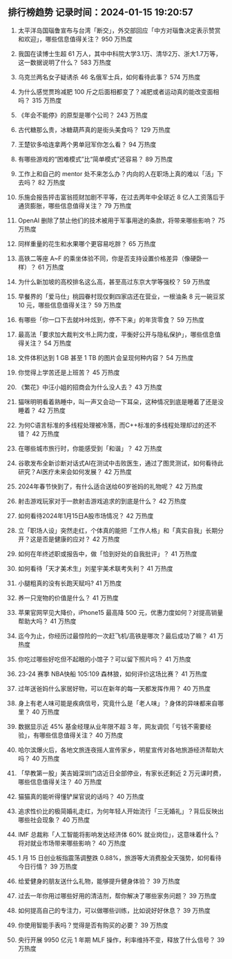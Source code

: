 
## 排行榜趋势 记录时间：2024-01-15 19:20:57
  
  1. 太平洋岛国瑙鲁宣布与台湾「断交」，外交部回应「中方对瑙鲁决定表示赞赏和欢迎」，哪些信息值得关注？ 950 万热度
    
  2. 我国在读博士生超 61 万人，其中中科院大学3.1万、清华2万、浙大1.7万等，这一数据说明了什么？ 583 万热度
    
  3. 乌克兰两名女子疑诱杀 46 名俄军士兵，如何看待此事？ 574 万热度
    
  4. 为什么感觉贾玲减肥 100 斤之后面相都变了？减肥或者运动真的能改变面相吗？ 315 万热度
    
  5. 《年会不能停》的原型是哪个公司？ 243 万热度
    
  6. 古代糖那么贵，冰糖葫芦真的是街头美食吗？ 129 万热度
    
  7. 王楚钦多哈连拿两个男单冠军你怎么看？ 94 万热度
    
  8. 有哪些游戏的“困难模式”比“简单模式”还容易？ 89 万热度
    
  9. 工作上和自己的 mentor 处不来怎么办？内向的人在职场上真的难以「活」下去吗？ 82 万热度
    
  10. 乐施会报告抨击富翁揽财加剧不平等，在过去两年中全球近 8 亿人工资落后于通货膨胀，哪些信息值得关注？ 79 万热度
    
  11. OpenAI 删除了禁止他们的技术被用于军事用途的条款，将带来哪些影响？ 75 万热度
    
  12. 同样重量的花生和水果哪个更容易吃胖？ 65 万热度
    
  13. 高铁二等座 A~F 的乘坐体验不同，你是否支持设置价格差异（像硬卧一样）？ 61 万热度
    
  14. 为什么新加坡的高校排名这么高，甚至高过东京大学等强校？ 59 万热度
    
  15. 早餐界的「爱马仕」桃园眷村现仅剩四家店还在营业，一根油条 8 元一碗豆浆 10 元，哪些信息值得关注？ 59 万热度
    
  16. 有哪些「你一口下去就咔咔炫到，停不下来」的年货零食？ 59 万热度
    
  17. 最高法「要求加大裁判文书上网力度，平衡好公开与隐私保护」，哪些信息值得关注？ 54 万热度
    
  18. 文件体积达到 1 GB 甚至 1 TB 的图片会呈现何种内容？ 54 万热度
    
  19. 你觉得上学苦还是上班苦？ 45 万热度
    
  20. 《繁花》中汪小姐的招商会为什么没人去？ 43 万热度
    
  21. 猫咪明明看着熟睡中，叫一声又会动一下耳朵，这种情况到底是睡着了还是没睡着？ 42 万热度
    
  22. 为何C语言标准的多线程处理被冷落，而C++标准的多线程处理却过的还不错？ 42 万热度
    
  23. 在哪些城市旅行时，你能感受到「和谐」？ 42 万热度
    
  24. 谷歌发布全新诊断对话式AI在测试中击败医生，通过了图灵测试，如何看待此研究？AI医疗未来会如何发展？ 42 万热度
    
  25. 2024年春节快到了，有什么适合送给60岁爸妈的礼物呢？ 42 万热度
    
  26. 射击游戏玩家对于一款射击游戏追求的到底是什么？ 42 万热度
    
  27. 如何看待2024年1月15日A股市场情况？ 42 万热度
    
  28. 立「职场人设」突然走红，个体真的能把「工作人格」和「真实自我」长期分开？这是否是健康的应对？ 42 万热度
    
  29. 如何在年终述职或报告中，做「恰到好处的自我批评」？ 41 万热度
    
  30. 如何看待「天才美术生」刘星宇美术联考失利？ 41 万热度
    
  31. 小腿粗真的没有长跑天赋吗? 41 万热度
    
  32. 养一只宠物的价值是什么？ 41 万热度
    
  33. 苹果官网罕见大降价，iPhone15 最高降 500 元，优惠力度如何？对提高销量帮助大吗？ 41 万热度
    
  34. 迄今为止，你经历过最惊险的一次赶飞机/高铁是哪次？最后成功了嘛？ 41 万热度
    
  35. 你吃过哪些好吃但不起眼的小馆子？可以留下照片吗？ 41 万热度
    
  36. 23-24 赛季 NBA快船 105:109 森林狼，如何评价这场比赛？ 41 万热度
    
  37. 过年送爸妈什么家居好物，可以在新年的每一天都发挥作用？ 40 万热度
    
  38. 身上有老人味可能是疾病信号，究竟什么是「老人味」？身体的异味都来自哪里？ 40 万热度
    
  39. 数据显示近 45% 基金经理从业年限不超 3 年，网友调侃「亏钱不需要经验」，有哪些信息值得关注？ 40 万热度
    
  40. 哈尔滨爆火后，各地文旅连夜摇人宣传家乡，明星宣传对各地旅游经济帮助大吗？ 40 万热度
    
  41. 「早教第一股」美吉姆深圳门店近日全部停业，有家长还剩近 2 万元课时费，哪些信息值得关注？ 40 万热度
    
  42. 猫猫真的能听得懂铲屎官说的话吗？ 40 万热度
    
  43. 追求性价比的极简婚礼走红，为何年轻人开始流行「三无婚礼」？背后反映出哪些社会现象？ 40 万热度
    
  44. IMF 总裁称「人工智能将影响发达经济体 60% 就业岗位」，这意味着什么？将对就业市场带来哪些影响？ 40 万热度
    
  45. 1 月 15 日创业板指震荡调整跌 0.88%，旅游等大消费股全天强势，如何看待今日行情？ 39 万热度
    
  46. 给爱健身的朋友送什么礼物，能够提升健身体验？ 39 万热度
    
  47. 过去一年你用过哪些好用的清洁剂，帮你解决了哪些家务问题？ 39 万热度
    
  48. 如何提高自己的专注力，可以做哪些训练，比如说好好休息？ 39 万热度
    
  49. 你使用智能手表吗？觉得是否有购买的必要？ 39 万热度
    
  50. 央行开展 9950 亿元 1 年期 MLF 操作，利率维持不变，释放了什么信号？ 39 万热度
    